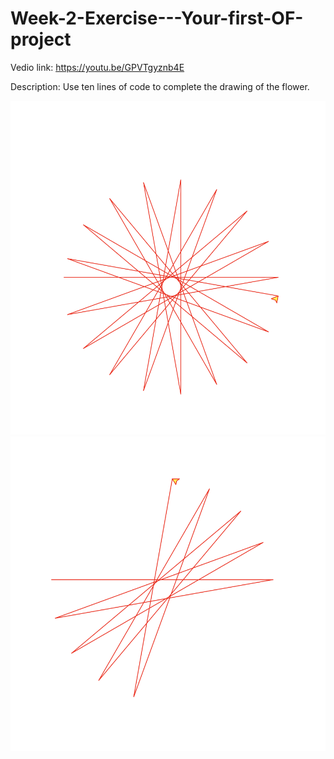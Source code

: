 # Week-2-Exercise---Your-first-OF-project

Vedio link: https://youtu.be/GPVTgyznb4E

Description:
Use ten lines of code to complete the drawing of the flower.

![image](https://github.com/lanxin01/Week-2-Exercise---Your-first-OF-project/blob/main/%E6%88%AA%E5%B1%8F2021-04-26%20%E4%B8%8B%E5%8D%884.52.32.png)
![image](https://github.com/lanxin01/Week-2-Exercise---Your-first-OF-project/blob/main/%E6%88%AA%E5%B1%8F2021-04-26%20%E4%B8%8B%E5%8D%884.57.26.png)
